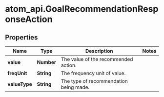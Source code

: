 # atom_api.GoalRecommendationResponseAction

## Properties
Name | Type | Description | Notes
------------ | ------------- | ------------- | -------------
**value** | **Number** | The value of the recommended action. | 
**freqUnit** | **String** | The frequency unit of value. | 
**valueType** | **String** | The type of recommendation being made. | 


